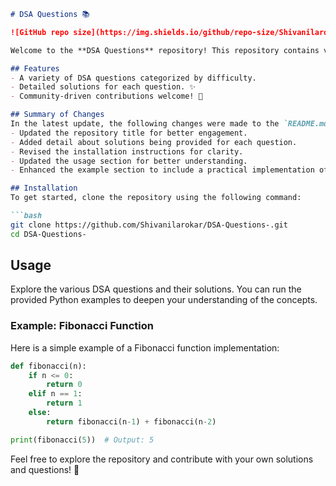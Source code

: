 ```markdown
# DSA Questions 📚

![GitHub repo size](https://img.shields.io/github/repo-size/Shivanilarokar/DSA-Questions-) ![GitHub stars](https://img.shields.io/github/stars/Shivanilarokar/DSA-Questions-) ![GitHub forks](https://img.shields.io/github/forks/Shivanilarokar/DSA-Questions-)

Welcome to the **DSA Questions** repository! This repository contains various questions and solutions designed to assist learners and developers in enhancing their data structures and algorithms (DSA) skills through a comprehensive collection.

## Features
- A variety of DSA questions categorized by difficulty.
- Detailed solutions for each question. ✨
- Community-driven contributions welcome! 🤝

## Summary of Changes
In the latest update, the following changes were made to the `README.md` file:
- Updated the repository title for better engagement.
- Added detail about solutions being provided for each question.
- Revised the installation instructions for clarity.
- Updated the usage section for better understanding.
- Enhanced the example section to include a practical implementation of a Fibonacci function.

## Installation
To get started, clone the repository using the following command:

```bash
git clone https://github.com/Shivanilarokar/DSA-Questions-.git
cd DSA-Questions-
```

## Usage
Explore the various DSA questions and their solutions. You can run the provided Python examples to deepen your understanding of the concepts.

### Example: Fibonacci Function
Here is a simple example of a Fibonacci function implementation:

```python
def fibonacci(n):
    if n <= 0:
        return 0
    elif n == 1:
        return 1
    else:
        return fibonacci(n-1) + fibonacci(n-2)

print(fibonacci(5))  # Output: 5
```

Feel free to explore the repository and contribute with your own solutions and questions! 🎉
```